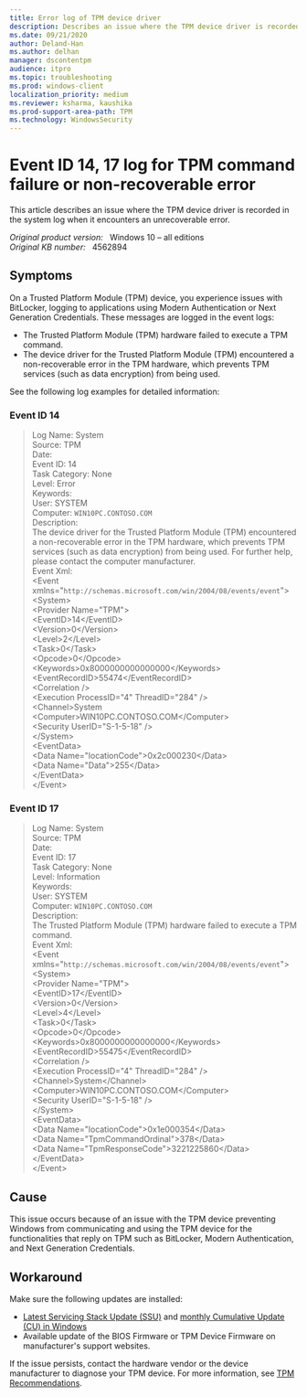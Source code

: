 ```yaml
---
title: Error log of TPM device driver
description: Describes an issue where the TPM device driver is recorded in the system log when it encounters an unrecoverable error.
ms.date: 09/21/2020
author: Deland-Han
ms.author: delhan
manager: dscontentpm
audience: itpro
ms.topic: troubleshooting
ms.prod: windows-client
localization_priority: medium
ms.reviewer: ksharma, kaushika
ms.prod-support-area-path: TPM
ms.technology: WindowsSecurity
---
```

# Event ID 14, 17 log for TPM command failure or non-recoverable error

This article describes an issue where the TPM device driver is recorded in the system log when it encounters an unrecoverable error.

_Original product version:_ &nbsp; Windows 10 – all editions  
_Original KB number:_ &nbsp; 4562894

## Symptoms

On a Trusted Platform Module (TPM) device, you experience issues with BitLocker, logging to applications using Modern Authentication or Next Generation Credentials. These messages are logged in the event logs:  

- The Trusted Platform Module (TPM) hardware failed to execute a TPM command.
- The device driver for the Trusted Platform Module (TPM) encountered a non-recoverable error in the TPM hardware, which prevents TPM services (such as data encryption) from being used.

See the following log examples for detailed information:

### Event ID 14

> Log Name:      System  
Source:        TPM  
Date:  
Event ID:      14  
Task Category: None  
Level:         Error  
Keywords:  
User:          SYSTEM  
Computer:      `WIN10PC.CONTOSO.COM`  
Description:  
The device driver for the Trusted Platform Module (TPM) encountered a non-recoverable error in the TPM hardware, which prevents TPM services (such as data encryption) from being used. For further help, please contact the computer manufacturer.  
Event Xml:  
\<Event xmlns="`http://schemas.microsoft.com/win/2004/08/events/event`">  
  \<System>  
    \<Provider Name="TPM">  
    \<EventID>14\</EventID>  
    \<Version>0\</Version>  
    \<Level>2\</Level>  
    \<Task>0\</Task>  
    \<Opcode>0\</Opcode>  
    \<Keywords>0x8000000000000000\</Keywords>  
    \<EventRecordID>55474\</EventRecordID>  
    \<Correlation />  
    \<Execution ProcessID="4" ThreadID="284" />  
    \<Channel>System</Channel>  
    \<Computer>WIN10PC.CONTOSO.COM\</Computer>  
    \<Security UserID="S-1-5-18" />  
  \</System>  
  \<EventData>  
    \<Data Name="locationCode">0x2c000230\</Data>  
    \<Data Name="Data">255\</Data>  
  \</EventData>  
\</Event>  

### Event ID 17

> Log Name:      System  
Source:        TPM  
Date:  
Event ID:      17  
Task Category: None  
Level:         Information  
Keywords:  
User:          SYSTEM  
Computer:      `WIN10PC.CONTOSO.COM`  
Description:  
The Trusted Platform Module (TPM) hardware failed to execute a TPM command.  
Event Xml:  
\<Event xmlns="`http://schemas.microsoft.com/win/2004/08/events/event`">  
  \<System>  
    \<Provider Name="TPM">  
    \<EventID>17\</EventID>  
    \<Version>0\</Version>  
    \<Level>4\</Level>  
    \<Task>0\</Task>  
    \<Opcode>0\</Opcode>  
    \<Keywords>0x8000000000000000\</Keywords>  
    \<EventRecordID>55475\</EventRecordID>  
    \<Correlation />  
    \<Execution ProcessID="4" ThreadID="284" />  
    \<Channel>System\</Channel>  
    \<Computer>WIN10PC.CONTOSO.COM\</Computer>  
    \<Security UserID="S-1-5-18" />  
  \</System>  
  \<EventData>  
    \<Data Name="locationCode">0x1e000354\</Data>  
    \<Data Name="TpmCommandOrdinal">378\</Data>  
    \<Data Name="TpmResponseCode">3221225860\</Data>  
  \</EventData>  
\</Event>  

## Cause

This issue occurs because of an issue with the TPM device preventing Windows from communicating and using the TPM device for the functionalities that reply on TPM such as BitLocker, Modern Authentication, and Next Generation Credentials.  

## Workaround

Make sure the following updates are installed:  

- [Latest Servicing Stack Update (SSU)](https://portal.msrc.microsoft.com/security-guidance/advisory/ADV990001) and [monthly Cumulative Update (CU) in Windows](https://www.catalog.update.microsoft.com/Search.aspx?q=windows%2010%20cumulative%20update)  
- Available update of the BIOS Firmware or TPM Device Firmware on manufacturer's support websites.

If the issue persists, contact the hardware vendor or the device manufacturer to diagnose your TPM device. For more information, see [TPM Recommendations](/windows/security/information-protection/tpm/tpm-recommendations).
